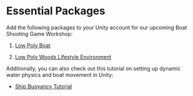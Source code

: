 # Essential Packages

Add the following packages to your Unity account for our upcoming Boat Shooting Game Workshop:

1) [Low Poly Boat](https://assetstore.unity.com/packages/3d/vehicles/sea/polygrunt-low-poly-boat-177873)

2) [Low Poly Woods Lifestyle Environment](https://assetstore.unity.com/packages/3d/environments/low-poly-woods-lifestyle-65306)

Additionally, you can also check out this tutorial on setting up dynamic water physics and boat movement in Unity:

- [Ship Buoyancy Tutorial](https://www.youtube.com/watch?v=eL_zHQEju8s)
